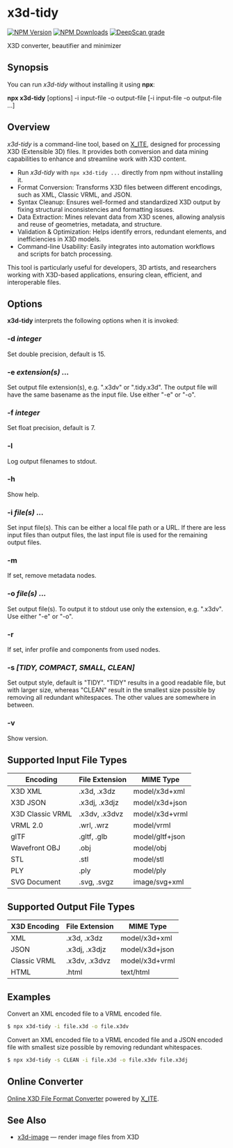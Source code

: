 # x3d-tidy

[![NPM Version](https://img.shields.io/npm/v/x3d-tidy)](https://www.npmjs.com/package/x3d-tidy)
[![NPM Downloads](https://img.shields.io/npm/dm/x3d-tidy)](https://npmtrends.com/x3d-tidy)
[![DeepScan grade](https://deepscan.io/api/teams/23540/projects/26815/branches/855448/badge/grade.svg)](https://deepscan.io/dashboard#view=project&tid=23540&pid=26815&bid=855448)

X3D converter, beautifier and minimizer

## Synopsis

You can run *x3d-tidy* without installing it using **npx**:

**npx x3d-tidy** \[options\] -i input-file -o output-file [-i input-file -o output-file ...]

## Overview

*x3d-tidy* is a command-line tool, based on [X_ITE](https://create3000.github.io/x_ite/), designed for processing X3D (Extensible 3D) files. It provides both conversion and data mining capabilities to enhance and streamline work with X3D content.

* Run *x3d-tidy* with `npx x3d-tidy ...` directly from npm without installing it.
* Format Conversion: Transforms X3D files between different encodings, such as XML, Classic VRML, and JSON.
* Syntax Cleanup: Ensures well-formed and standardized X3D output by fixing structural inconsistencies and formatting issues.
* Data Extraction: Mines relevant data from X3D scenes, allowing analysis and reuse of geometries, metadata, and structure.
* Validation & Optimization: Helps identify errors, redundant elements, and inefficiencies in X3D models.
* Command-line Usability: Easily integrates into automation workflows and scripts for batch processing.

This tool is particularly useful for developers, 3D artists, and researchers working with X3D-based applications, ensuring clean, efficient, and interoperable files.

## Options

**x3d-tidy** interprets the following options when it is invoked:

### -d *integer*

Set double precision, default is 15.

### -e *extension(s)* ...

Set output file extension(s), e.g. ".x3dv" or ".tidy.x3d". The output file will have the same basename as the input file. Use either "-e" or "-o".

### -f *integer*

Set float precision, default is 7.

### -l

Log output filenames to stdout.

### -h

Show help.

### -i *file(s)* ...

Set input file(s). This can be either a local file path or a URL. If there are less input files than output files, the last input file is used for the remaining output files.

### -m

If set, remove metadata nodes.

### -o *file(s)* ...

Set output file(s). To output it to stdout use only the extension, e.g. ".x3dv". Use either "-e" or "-o".

### -r

If set, infer profile and components from used nodes.

### -s *[**TIDY**, COMPACT, SMALL, CLEAN]*

Set output style, default is "TIDY". "TIDY" results in a good readable file, but with larger size, whereas "CLEAN" result in the smallest size possible by removing all redundant whitespaces. The other values are somewhere in between.

### -v

Show version.

## Supported Input File Types

| Encoding         | File Extension | MIME Type       |
|------------------|----------------|-----------------|
| X3D XML          | .x3d, .x3dz    | model/x3d+xml   |
| X3D JSON         | .x3dj, .x3djz  | model/x3d+json  |
| X3D Classic VRML | .x3dv, .x3dvz  | model/x3d+vrml  |
| VRML 2.0         | .wrl, .wrz     | model/vrml      |
| glTF             | .gltf, .glb    | model/gltf+json |
| Wavefront OBJ    | .obj           | model/obj       |
| STL              | .stl           | model/stl       |
| PLY              | .ply           | model/ply       |
| SVG Document     | .svg, .svgz    | image/svg+xml   |

## Supported Output File Types

| X3D Encoding | File Extension | MIME Type      |
|--------------|----------------|----------------|
| XML          | .x3d, .x3dz    | model/x3d+xml  |
| JSON         | .x3dj, .x3djz  | model/x3d+json |
| Classic VRML | .x3dv, .x3dvz  | model/x3d+vrml |
| HTML         | .html          | text/html      |

## Examples

Convert an XML encoded file to a VRML encoded file.

```sh
$ npx x3d-tidy -i file.x3d -o file.x3dv
```

Convert an XML encoded file to a VRML encoded file and a JSON encoded file with smallest size possible by removing redundant whitespaces.
```sh
$ npx x3d-tidy -s CLEAN -i file.x3d -o file.x3dv file.x3dj
```

## Online Converter

[Online X3D File Format Converter](https://create3000.github.io/x_ite/laboratory/x3d-file-converter) powered by [X_ITE](https://create3000.github.io/x_ite/).

## See Also

* [x3d-image](https://www.npmjs.com/package/x3d-image) — render image files from X3D
